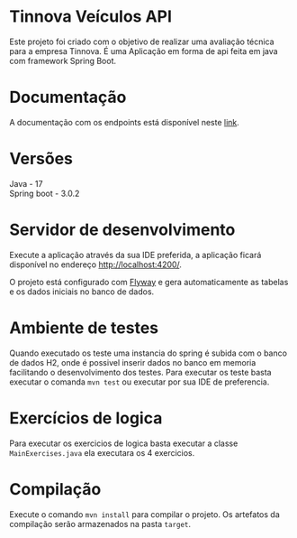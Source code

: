 # Tinnova Veículos API
Este projeto foi criado com o objetivo de realizar uma avaliação técnica para a empresa Tinnova. É uma Aplicação em forma de api feita em java com framework Spring Boot.
# Documentação
A documentação com os endpoints está disponível neste [link](https://documenter.getpostman.com/view/9169158/2s935uGLc8).
# Versões
Java - 17  
Spring boot - 3.0.2
# Servidor de desenvolvimento
Execute a aplicação através da sua IDE preferida, a aplicação ficará disponível no endereço [http://localhost:4200/](http://localhost:4200/).

O projeto está configurado com [Flyway](https://flywaydb.org/documentation/) e gera automaticamente as tabelas e os dados iniciais no banco de dados.
# Ambiente de testes
Quando executado os teste uma instancia do spring é subida com o banco de dados H2, onde é possivel inserir dados no banco em memoria facilitando o desenvolvimento dos testes.
Para executar os teste basta executar o comanda `mvn test` ou executar por sua IDE de preferencia.
# Exercícios de logica
Para executar os exercicios de logica basta executar a classe `MainExercises.java` ela executara os 4 exercicios.
# Compilação
Execute o comando `mvn install` para compilar o projeto. Os artefatos da compilação serão armazenados na pasta `target`.
